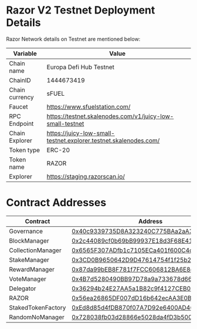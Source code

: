 # Razor V2 Testnet Deployment Details

Razor Network details on Testnet are mentioned below:

| Variable       | Value                                                            |
| -------------- | ---------------------------------------------------------------- |
| Chain name     | Europa Defi Hub Testnet                                          |
| ChainID        | 1444673419                                                       |
| Chain currency | sFUEL                                                            |
| Faucet         | https://www.sfuelstation.com/                                    |
| RPC Endpoint   | https://testnet.skalenodes.com/v1/juicy-low-small-testnet        |
| Chain Explorer | https://juicy-low-small-testnet.explorer.testnet.skalenodes.com/ |
| Token type     | ERC-20                                                           |
| Token name     | RAZOR                                                            |
| Explorer       | https://staging.razorscan.io/                                    |

# Contract Addresses

| Contract           | Address                                                                                                                                                           |
| ------------------ | ----------------------------------------------------------------------------------------------------------------------------------------------------------------- |
| Governance         | [0x40c9339735D8A323240C775BAa2aA3DFf4a9068a](https://juicy-low-small-testnet.explorer.testnet.skalenodes.com/address/0x40c9339735D8A323240C775BAa2aA3DFf4a9068a/) |
| BlockManager       | [0x2c44089cf0b69bB99937E18d3F68E410CDbd72D5](https://juicy-low-small-testnet.explorer.testnet.skalenodes.com/address/0x2c44089cf0b69bB99937E18d3F68E410CDbd72D5/) |
| CollectionManager  | [0x6565F307ADfb1c7105ECa401f600C4c352F4B65f](https://juicy-low-small-testnet.explorer.testnet.skalenodes.com/address/0x6565F307ADfb1c7105ECa401f600C4c352F4B65f/) |
| StakeManager       | [0x3CD0B9650642D9D47614754f1f25b2D78821a998](https://juicy-low-small-testnet.explorer.testnet.skalenodes.com/address/0x3CD0B9650642D9D47614754f1f25b2D78821a998/) |
| RewardManager      | [0x87da99bEB8F781f7FCC606812BA6E8c5eB46CcD5](https://juicy-low-small-testnet.explorer.testnet.skalenodes.com/address/0x87da99bEB8F781f7FCC606812BA6E8c5eB46CcD5/) |
| VoteManager        | [0x4B7d5280490BB97D78a9a733678d669c782EaFCA](https://juicy-low-small-testnet.explorer.testnet.skalenodes.com/address/0x4B7d5280490BB97D78a9a733678d669c782EaFCA/) |
| Delegator          | [0x36294b24E27AA5a1B82c9f4127CEB082fdB13a99](https://juicy-low-small-testnet.explorer.testnet.skalenodes.com/address/0x36294b24E27AA5a1B82c9f4127CEB082fdB13a99/) |
| RAZOR              | [0x56ea26865DF007dD16b642ecAA3E0B21DeE7Ec64](https://juicy-low-small-testnet.explorer.testnet.skalenodes.com/address/0x56ea26865DF007dD16b642ecAA3E0B21DeE7Ec64/) |
| StakedTokenFactory | [0xEd8d85d4fDB870f07A7D92e6400AD46C2e983Bd7](https://juicy-low-small-testnet.explorer.testnet.skalenodes.com/address/0xEd8d85d4fDB870f07A7D92e6400AD46C2e983Bd7/) |
| RandomNoManager    | [0x728038fb03d28866e5028da4fD3b5004fB4C36CE](https://juicy-low-small-testnet.explorer.testnet.skalenodes.com/address/0x728038fb03d28866e5028da4fD3b5004fB4C36CE/) |
